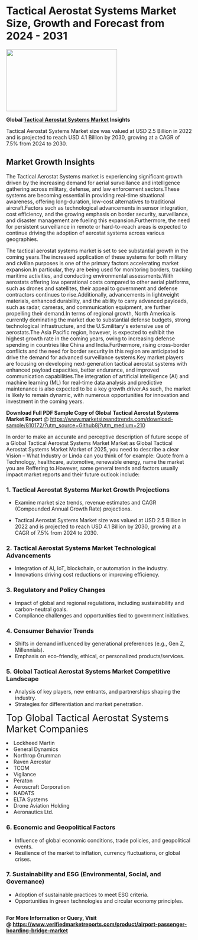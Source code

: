 <H1>Tactical Aerostat Systems Market Size, Growth and Forecast from 2024 - 2031</H1><img class="aligncenter size-medium wp-image-584254" src="https://thirdeyenews.in/wp-content/uploads/2024/09/Global-Market-Research-300x168.jpeg" alt="" width="300" height="168" /><p><strong>Global&nbsp;<a href="https://www.marketsizeandtrends.com/download-sample/810172/?utm_source=Github8j?utm_medium=210">Tactical Aerostat Systems Market</a> Insights</strong></p><p>Tactical Aerostat Systems Market size was valued at USD 2.5 Billion in 2022 and is projected to reach USD 4.1 Billion by 2030, growing at a CAGR of 7.5% from 2024 to 2030.</p><p><h2>Market Growth Insights</h2> <p>The Tactical Aerostat Systems market is experiencing significant growth driven by the increasing demand for aerial surveillance and intelligence gathering across military, defense, and law enforcement sectors.These systems are becoming essential in providing real-time situational awareness, offering long-duration, low-cost alternatives to traditional aircraft.Factors such as technological advancements in sensor integration, cost efficiency, and the growing emphasis on border security, surveillance, and disaster management are fueling this expansion.Furthermore, the need for persistent surveillance in remote or hard-to-reach areas is expected to continue driving the adoption of aerostat systems across various geographies.</p> <p>The tactical aerostat systems market is set to see substantial growth in the coming years.The increased application of these systems for both military and civilian purposes is one of the primary factors accelerating market expansion.In particular, they are being used for monitoring borders, tracking maritime activities, and conducting environmental assessments.With aerostats offering low operational costs compared to other aerial platforms, such as drones and satellites, their appeal to government and defense contractors continues to rise.Additionally, advancements in lightweight materials, enhanced durability, and the ability to carry advanced payloads, such as radar, cameras, and communication equipment, are further propelling their demand.In terms of regional growth, North America is currently dominating the market due to substantial defense budgets, strong technological infrastructure, and the U.S.military's extensive use of aerostats.The Asia Pacific region, however, is expected to exhibit the highest growth rate in the coming years, owing to increasing defense spending in countries like China and India.Furthermore, rising cross-border conflicts and the need for border security in this region are anticipated to drive the demand for advanced surveillance systems.Key market players are focusing on developing next-generation tactical aerostat systems with enhanced payload capacities, better endurance, and improved communication capabilities.The integration of artificial intelligence (AI) and machine learning (ML) for real-time data analysis and predictive maintenance is also expected to be a key growth driver.As such, the market is likely to remain dynamic, with numerous opportunities for innovation and investment in the coming years.</p> <p><span class=""><strong>Download Full PDF Sample Copy of Global Tactical Aerostat Systems Market Report</strong> @ <a href="https://www.marketsizeandtrends.com/download-sample/810172/?utm_source=Github8j?utm_medium=210" target="_blank">https://www.marketsizeandtrends.com/download-sample/810172/?utm_source=Github8j?utm_medium=210</a></span></p><p>In order to make an accurate and perceptive description of future scope of a Global&nbsp;Tactical Aerostat Systems Market Market as Global&nbsp;Tactical Aerostat Systems Market Market of 2025, you need to describe a clear Vision &ndash; What Industry or Linda can you think of for example: Quote from a Technology, healthcare, automotive, renewable energy, name the market you are Reffering to.However, some general trends and factors usually impact market reports and their future outlook include:</p><h3>1.&nbsp;<strong>Tactical Aerostat Systems Market Growth Projections</strong></h3><ul><li>Examine market size trends, revenue estimates and CAGR (Compounded Annual Growth Rate) projections.</li><li><p>Tactical Aerostat Systems Market size was valued at USD 2.5 Billion in 2022 and is projected to reach USD 4.1 Billion by 2030, growing at a CAGR of 7.5% from 2024 to 2030.</p></li></ul><h3>2.&nbsp;<strong>Tactical Aerostat Systems Market Technological Advancements</strong></h3><ul><li>Integration of AI, IoT, blockchain, or automation in the industry.</li><li>Innovations driving cost reductions or improving efficiency.</li></ul><h3>3.&nbsp;<strong>Regulatory and Policy Changes</strong></h3><ul><li>Impact of global and regional regulations, including sustainability and carbon-neutral goals.</li><li>Compliance challenges and opportunities tied to government initiatives.</li></ul><h3>4.&nbsp;<strong>Consumer Behavior Trends</strong></h3><ul><li>Shifts in demand influenced by generational preferences (e.g., Gen Z, Millennials).</li><li>Emphasis on eco-friendly, ethical, or personalized products/services.</li></ul><h3>5.&nbsp;<strong>Global Tactical Aerostat Systems Market Competitive Landscape</strong></h3><ul><li>Analysis of key players, new entrants, and partnerships shaping the industry.</li><li>Strategies for differentiation and market penetration.</li></ul><p data-pm-slice="1 1 []"><span style="color: inherit; font-family: inherit; font-size: 25px;">Top Global Tactical Aerostat Systems Market Companies</span></p><div class="" data-test-id=""><p><li>Lockheed Martin</li><li> General Dynamics</li><li> Northrop Grumman</li><li> Raven Aerostar</li><li> TCOM</li><li> Vigilance</li><li> Peraton</li><li> Aeroscraft Corporation</li><li> NADATS</li><li> ELTA Systems</li><li> Drone Aviation Holding</li><li> Aeronautics Ltd.</li></p></div><h3>6.&nbsp;<strong>Economic and Geopolitical Factors</strong></h3><ul><li>Influence of global economic conditions, trade policies, and geopolitical events.</li><li>Resilience of the market to inflation, currency fluctuations, or global crises.</li></ul><h3>7.&nbsp;<strong>Sustainability and ESG (Environmental, Social, and Governance)</strong></h3><ul><li>Adoption of sustainable practices to meet ESG criteria.</li><li>Opportunities in green technologies and circular economy principles.</li></ul><h2><strong style="font-size: 14px;">For More Information or Query, Visit @&nbsp;</strong><a style="background-color: #ffffff; font-size: 14px;" href="https://www.marketsizeandtrends.com/report/tactical-aerostat-systems-market/" target="_blank">https://www.verifiedmarketreports.com/product/airport-passenger-boarding-bridge-market</a></h2>